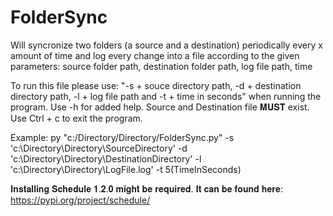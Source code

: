 # FolderSync
Will syncronize two folders (a source and a destination) periodically every x amount of time and log every change into a file according to the given parameters: source folder path, destination folder path, log file path, time 

To run this file please use: "-s + souce directory path, -d + destination directory path, -l + log file path and -t + time in seconds" when running the program. Use -h for added help.
Source and Destination file 𝐌𝐔𝐒𝐓 exist. Use Ctrl + c to exit the program.


Example: py "c:/Directory/Directory/FolderSync.py" -s 'c:\Directory\Directory\SourceDirectory' -d 'c:\Directory\Directory\DestinationDirectory' -l 'c:\Directory\Directory\LogFile.log' -t 5(TimeInSeconds)

𝐈𝐧𝐬𝐭𝐚𝐥𝐥𝐢𝐧𝐠 𝐒𝐜𝐡𝐞𝐝𝐮𝐥𝐞 𝟏.𝟐.𝟎 𝐦𝐢𝐠𝐡𝐭 𝐛𝐞 𝐫𝐞𝐪𝐮𝐢𝐫𝐞𝐝. 𝐈𝐭 𝐜𝐚𝐧 𝐛𝐞 𝐟𝐨𝐮𝐧𝐝 𝐡𝐞𝐫𝐞: https://pypi.org/project/schedule/
